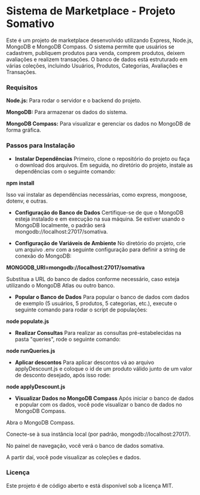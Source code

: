 # Sistema de Marketplace - Projeto Somativo
Este é um projeto de marketplace desenvolvido utilizando Express, Node.js, MongoDB e MongoDB Compass. O sistema permite que usuários se cadastrem, publiquem produtos para venda, comprem produtos, deixem avaliações e realizem transações. O banco de dados está estruturado em várias coleções, incluindo Usuários, Produtos, Categorias, Avaliações e Transações.

### Requisitos
**Node.js:** Para rodar o servidor e o backend do projeto.

**MongoDB:** Para armazenar os dados do sistema.

**MongoDB Compass:** Para visualizar e gerenciar os dados no MongoDB de forma gráfica.

### Passos para Instalação

* **Instalar Dependências**
Primeiro, clone o repositório do projeto ou faça o download dos arquivos. Em seguida, no diretório do projeto, instale as dependências com o seguinte comando:

**npm install**

Isso vai instalar as dependências necessárias, como express, mongoose, dotenv, e outras.

* **Configuração do Banco de Dados**
Certifique-se de que o MongoDB esteja instalado e em execução na sua máquina. Se estiver usando o MongoDB localmente, o padrão será mongodb://localhost:27017/somativa.

* **Configuração de Variáveis de Ambiente**
No diretório do projeto, crie um arquivo .env com a seguinte configuração para definir a string de conexão do MongoDB:

**MONGODB_URI=mongodb://localhost:27017/somativa**

Substitua a URL do banco de dados conforme necessário, caso esteja utilizando o MongoDB Atlas ou outro banco.


* **Popular o Banco de Dados**
Para popular o banco de dados com dados de exemplo (5 usuários, 5 produtos, 5 categorias, etc.), execute o seguinte comando para rodar o script de populações:

**node populate.js**

* **Realizar Consultas**
Para realizar as consultas pré-estabelecidas na pasta "queries", rode o seguinte comando:

**node runQueries.js**

* **Aplicar descontos**
Para aplicar descontos vá ao arquivo applyDescount.js e coloque o id de um produto válido junto de um valor de desconto desejado, após isso rode:

**node applyDescount.js**

* **Visualizar Dados no MongoDB Compass**
Após iniciar o banco de dados e popular com os dados, você pode visualizar o banco de dados no MongoDB Compass.

Abra o MongoDB Compass.

Conecte-se à sua instância local (por padrão, mongodb://localhost:27017).

No painel de navegação, você verá o banco de dados somativa.

A partir daí, você pode visualizar as coleções e dados.

### Licença
Este projeto é de código aberto e está disponível sob a licença MIT.

